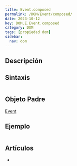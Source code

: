 ```yaml
---
title: Event.composed
permalink: /DOM/Event/composed/
date: 2023-10-12
key: DOM.E.Event.composed
category: DOM
tags: [propiedad dom]
sidebar:
  nav: dom
---
```


## Descripción


## Sintaxis


```javascript

```


## Objeto Padre


[Event](https://www.w3api.com/DOM/Event/)


## Ejemplo


```javascript

```


## Artículos

- 
